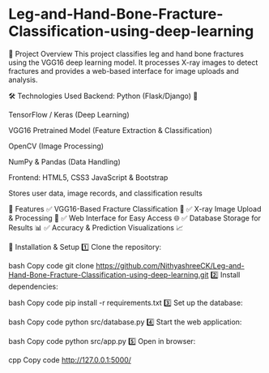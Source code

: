 # Leg-and-Hand-Bone-Fracture-Classification-using-deep-learning
📌 Project Overview
This project classifies leg and hand bone fractures using the VGG16 deep learning model. It processes X-ray images to detect fractures and provides a web-based interface for image uploads and analysis.

🛠️ Technologies Used
Backend:
Python (Flask/Django) 🐍

TensorFlow / Keras (Deep Learning)

VGG16 Pretrained Model (Feature Extraction & Classification)

OpenCV (Image Processing)

NumPy & Pandas (Data Handling)

Frontend:
HTML5, CSS3
JavaScript & Bootstrap

Stores user data, image records, and classification results

🚀 Features
✅ VGG16-Based Fracture Classification 🦴
✅ X-ray Image Upload & Processing 📸
✅ Web Interface for Easy Access 🌐
✅ Database Storage for Results 📊
✅ Accuracy & Prediction Visualizations 📈

🔧 Installation & Setup
1️⃣ Clone the repository:

bash
Copy code
git clone https://github.com/NithyashreeCK/Leg-and-Hand-Bone-Fracture-Classification-using-deep-learning.git
2️⃣ Install dependencies:

bash
Copy code
pip install -r requirements.txt
3️⃣ Set up the database:

bash
Copy code
python src/database.py
4️⃣ Start the web application:

bash
Copy code
python src/app.py
5️⃣ Open in browser:

cpp
Copy code
http://127.0.0.1:5000/
